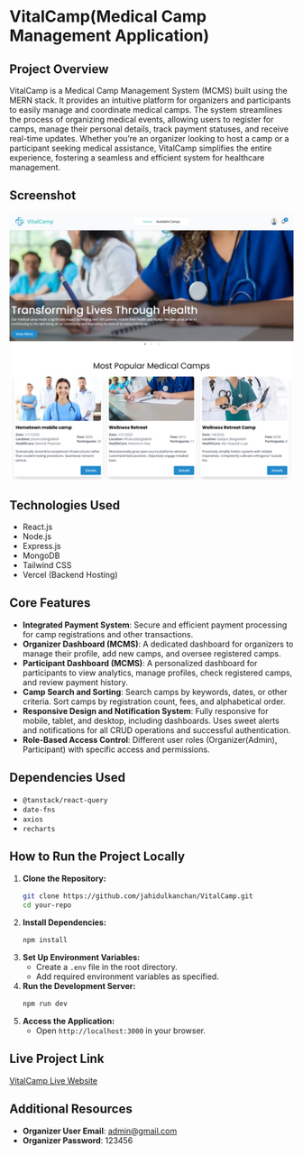# VitalCamp(Medical Camp Management Application)

## Project Overview
VitalCamp is a Medical Camp Management System (MCMS) built using the MERN stack. It provides an intuitive platform for organizers and participants to easily manage and coordinate medical camps. The system streamlines the process of organizing medical events, allowing users to register for camps, manage their personal details, track payment statuses, and receive real-time updates. Whether you’re an organizer looking to host a camp or a participant seeking medical assistance, VitalCamp simplifies the entire experience, fostering a seamless and efficient system for healthcare management.

## Screenshot
![VitalCamp Screenshot](https://raw.githubusercontent.com/jahidulkanchan/VitalCamp/refs/heads/main/client-site/public/project1.png)

## Technologies Used
- React.js
- Node.js
- Express.js
- MongoDB
- Tailwind CSS
- Vercel (Backend Hosting)

## Core Features
- **Integrated Payment System**: Secure and efficient payment processing for camp registrations and other transactions.
- **Organizer Dashboard (MCMS)**: A dedicated dashboard for organizers to manage their profile, add new camps, and oversee registered camps.
- **Participant Dashboard (MCMS)**: A personalized dashboard for participants to view analytics, manage profiles, check registered camps, and review payment history.
- **Camp Search and Sorting**: Search camps by keywords, dates, or other criteria. Sort camps by registration count, fees, and alphabetical order.
- **Responsive Design and Notification System**: Fully responsive for mobile, tablet, and desktop, including dashboards. Uses sweet alerts and notifications for all CRUD operations and successful authentication.
- **Role-Based Access Control**: Different user roles (Organizer(Admin), Participant) with specific access and permissions.

## Dependencies Used
- `@tanstack/react-query`
- `date-fns`
- `axios`
- `recharts`

## How to Run the Project Locally
1. **Clone the Repository:**
   ```sh
   git clone https://github.com/jahidulkanchan/VitalCamp.git
   cd your-repo
   ```
2. **Install Dependencies:**
   ```sh
   npm install
   ```
3. **Set Up Environment Variables:**
   - Create a `.env` file in the root directory.
   - Add required environment variables as specified.
4. **Run the Development Server:**
   ```sh
   npm run dev
   ```
5. **Access the Application:**
   - Open `http://localhost:3000` in your browser.

## Live Project Link
[VitalCamp Live Website](https://vitalcamp.netlify.app)

## Additional Resources
- **Organizer User Email**: admin@gmail.com
- **Organizer Password**: 123456
